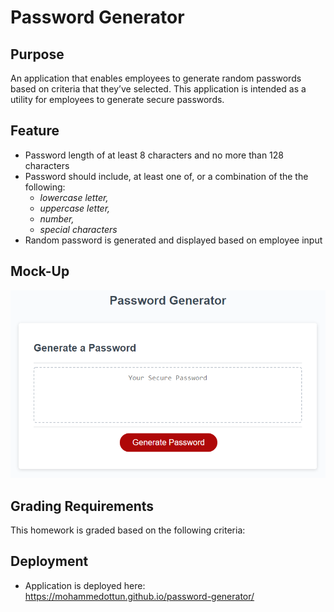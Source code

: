 # Password Generator

## Purpose
An application that enables employees to generate random passwords based on criteria that they’ve selected. This application is intended as a utility for employees to generate secure passwords.


## Feature
* Password length of at least 8 characters and no more than 128 characters
* Password should include, at least one of, or a combination of the the following:
  * _lowercase letter,_ 
  * _uppercase letter,_ 
  * _number,_
  * _special characters_
* Random password is generated and displayed based on employee input

## Mock-Up
![The Password Generator application displays a red button to "Generate Password".](./Assets/images/03-javascript-homework-demo.png)

## Grading Requirements
This homework is graded based on the following criteria: 

## Deployment
* Application is deployed here: https://mohammedottun.github.io/password-generator/




